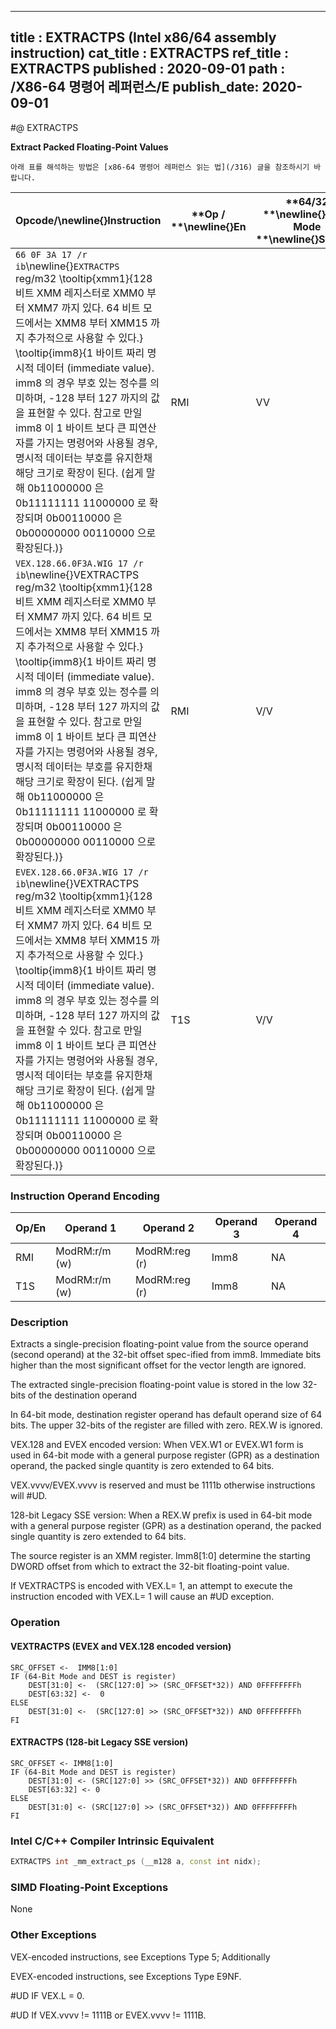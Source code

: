 ----------------------------
title : EXTRACTPS (Intel x86/64 assembly instruction)
cat_title : EXTRACTPS
ref_title : EXTRACTPS
published : 2020-09-01
path : /X86-64 명령어 레퍼런스/E
publish_date: 2020-09-01
----------------------------


#@ EXTRACTPS

**Extract Packed Floating-Point Values**

```lec-info
아래 표를 해석하는 방법은 [x86-64 명령어 레퍼런스 읽는 법](/316) 글을 참조하시기 바랍니다.
```

|**Opcode/**\newline{}**Instruction**|**Op / **\newline{}**En**|**64/32 **\newline{}**bit Mode **\newline{}**Support**|**CPUID **\newline{}**Feature **\newline{}**Flag**|**Description**|
|------------------------------------|-------------------------|------------------------------------------------------|--------------------------------------------------|---------------|
|`66 0F 3A 17 /r ib`\newline{}`EXTRACTPS` reg/m32 \tooltip{xmm1}{128 비트 XMM 레지스터로 XMM0 부터 XMM7 까지 있다. 64 비트 모드에서는 XMM8 부터 XMM15 까지 추가적으로 사용할 수 있다.} \tooltip{imm8}{1 바이트 짜리 명시적 데이터 (immediate value). imm8 의 경우 부호 있는 정수를 의미하며, -128 부터 127 까지의 값을 표현할 수 있다. 참고로 만일 imm8 이 1 바이트 보다 큰 피연산자를 가지는 명령어와 사용될 경우, 명시적 데이터는 부호를 유지한채 해당 크기로 확장이 된다. (쉽게 말해 0b11000000 은 0b11111111 11000000 로 확장되며 0b00110000 은 0b00000000 00110000 으로 확장된다.)} |RMI|VV|SSE4_1|Extract one single-precision floating-point value from xmm1 at the offset specified by imm8 and store the result in reg or m32. Zero extend the results in 64-bit register if applicable.|
|`VEX.128.66.0F3A.WIG 17 /r ib`\newline{}VEXTRACTPS reg/m32 \tooltip{xmm1}{128 비트 XMM 레지스터로 XMM0 부터 XMM7 까지 있다. 64 비트 모드에서는 XMM8 부터 XMM15 까지 추가적으로 사용할 수 있다.} \tooltip{imm8}{1 바이트 짜리 명시적 데이터 (immediate value). imm8 의 경우 부호 있는 정수를 의미하며, -128 부터 127 까지의 값을 표현할 수 있다. 참고로 만일 imm8 이 1 바이트 보다 큰 피연산자를 가지는 명령어와 사용될 경우, 명시적 데이터는 부호를 유지한채 해당 크기로 확장이 된다. (쉽게 말해 0b11000000 은 0b11111111 11000000 로 확장되며 0b00110000 은 0b00000000 00110000 으로 확장된다.)} |RMI|V/V|AVX|Extract one single-precision floating-point value from xmm1 at the offset specified by imm8 and store the result in reg or m32. Zero extend the results in 64-bit register if applicable.|
|`EVEX.128.66.0F3A.WIG 17 /r ib`\newline{}VEXTRACTPS reg/m32 \tooltip{xmm1}{128 비트 XMM 레지스터로 XMM0 부터 XMM7 까지 있다. 64 비트 모드에서는 XMM8 부터 XMM15 까지 추가적으로 사용할 수 있다.} \tooltip{imm8}{1 바이트 짜리 명시적 데이터 (immediate value). imm8 의 경우 부호 있는 정수를 의미하며, -128 부터 127 까지의 값을 표현할 수 있다. 참고로 만일 imm8 이 1 바이트 보다 큰 피연산자를 가지는 명령어와 사용될 경우, 명시적 데이터는 부호를 유지한채 해당 크기로 확장이 된다. (쉽게 말해 0b11000000 은 0b11111111 11000000 로 확장되며 0b00110000 은 0b00000000 00110000 으로 확장된다.)} |T1S|V/V|AVX512F|Extract one single-precision floating-point value from xmm1 at the offset specified by imm8 and store the result in reg or m32. Zero extend the results in 64-bit register if applicable.|
### Instruction Operand Encoding


|Op/En|Operand 1|Operand 2|Operand 3|Operand 4|
|-----|---------|---------|---------|---------|
|RMI|ModRM:r/m (w)|ModRM:reg (r)|Imm8|NA|
|T1S|ModRM:r/m (w)|ModRM:reg (r)|Imm8|NA|
### Description


Extracts a single-precision floating-point value from the source operand (second operand) at the 32-bit offset spec-ified from imm8. Immediate bits higher than the most significant offset for the vector length are ignored.

The extracted single-precision floating-point value is stored in the low 32-bits of the destination operand

In 64-bit mode, destination register operand has default operand size of 64 bits. The upper 32-bits of the register are filled with zero. REX.W is ignored.

VEX.128 and EVEX encoded version: When VEX.W1 or EVEX.W1 form is used in 64-bit mode with a general purpose register (GPR) as a destination operand, the packed single quantity is zero extended to 64 bits. 

VEX.vvvv/EVEX.vvvv is reserved and must be 1111b otherwise instructions will #UD.

128-bit Legacy SSE version: When a REX.W prefix is used in 64-bit mode with a general purpose register (GPR) as a destination operand, the packed single quantity is zero extended to 64 bits.

The source register is an XMM register. Imm8[1:0] determine the starting DWORD offset from which to extract the 32-bit floating-point value.

If VEXTRACTPS is encoded with VEX.L= 1, an attempt to execute the instruction encoded with VEX.L= 1 will cause an #UD exception.


### Operation
#### VEXTRACTPS (EVEX and VEX.128 encoded version)
```info-verb
SRC_OFFSET <-  IMM8[1:0]
IF (64-Bit Mode and DEST is register)
    DEST[31:0] <-  (SRC[127:0] >> (SRC_OFFSET*32)) AND 0FFFFFFFFh
    DEST[63:32] <-  0
ELSE
    DEST[31:0] <-  (SRC[127:0] >> (SRC_OFFSET*32)) AND 0FFFFFFFFh
FI
```
#### EXTRACTPS (128-bit Legacy SSE version)
```info-verb
SRC_OFFSET <- IMM8[1:0]
IF (64-Bit Mode and DEST is register)
    DEST[31:0] <- (SRC[127:0] >> (SRC_OFFSET*32)) AND 0FFFFFFFFh
    DEST[63:32] <- 0
ELSE
    DEST[31:0] <- (SRC[127:0] >> (SRC_OFFSET*32)) AND 0FFFFFFFFh
FI
```

### Intel C/C++ Compiler Intrinsic Equivalent

```cpp
EXTRACTPS int _mm_extract_ps (__m128 a, const int nidx);
```
### SIMD Floating-Point Exceptions


None

### Other Exceptions


VEX-encoded instructions, see Exceptions Type 5; Additionally

EVEX-encoded instructions, see Exceptions Type E9NF.

#UD  IF VEX.L = 0.

#UD If VEX.vvvv != 1111B or EVEX.vvvv != 1111B.

